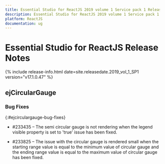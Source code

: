 ```yaml
---
title: Essential Studio for ReactJS 2019 volume 1 Service pack 1 Release Notes  
description: Essential Studio for ReactJS 2019 volume 1 Service pack 1 Release Notes  
platform: ReactJS
documentation: ug
---
```


# Essential Studio for ReactJS  Release Notes  

{% include release-info.html date=site.releasedate.2019_vol_1_SP1  version="v17.1.0.47" %} 




## ejCircularGauge

### Bug Fixes
{:#ejcirculargauge-bug-fixes}

*  \#233435 – The semi circular gauge is not rendering when the legend visible property is set to 'true' issue has been fixed.

*  \#233825 – The issue with the circular gauge is rendered small when the starting range value is equal to the minimum value of circular gauge and the ending range value is equal to the maximum value of circular gauge has been fixed.

